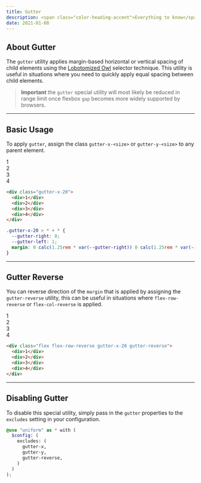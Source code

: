 ```yaml
---
title: Gutter
description: <span class="color-heading-accent">Everything to know</span> about the gutter special utility
date: 2021-01-08
---
```


## About Gutter

The `gutter` utility applies margin-based horizontal or vertical spacing of child elements using the [Lobotomized Owl](https://alistapart.com/article/axiomatic-css-and-lobotomized-owls/) selector technique. This utility is useful in situations where you need to quickly apply equal spacing between child elements.

> **Important** the `gutter` special utility will most likely be reduced in range limit once flexbox `gap` becomes more widely supported by browsers.



---

## Basic Usage

To apply `gutter`, assign the class `gutter-x-<size>` or `gutter-y-<size>` to any parent element.

<div class="flex radius-md bg-gray-50 p-20 gutter-x-20 mb-20">
  <div class="flex align-items-center justify-content-center w-40 h-40 radius-sm bg-gray-500 color-white">1</div>
  <div class="flex align-items-center justify-content-center w-40 h-40 radius-sm bg-gray-500 color-white">2</div>
  <div class="flex align-items-center justify-content-center w-40 h-40 radius-sm bg-gray-500 color-white">3</div>
  <div class="flex align-items-center justify-content-center w-40 h-40 radius-sm bg-gray-500 color-white">4</div>
</div>

```html
<div class="gutter-x-20">
  <div>1</div>
  <div>2</div>
  <div>3</div>
  <div>4</div>
</div>
```

```css
.gutter-x-20 > * + * {
  --gutter-right: 0;
  --gutter-left: 1;
  margin: 0 calc(1.25rem * var(--gutter-right)) 0 calc(1.25rem * var(--gutter-left));
}
```

---

## Gutter Reverse

You can reverse direction of the `margin` that is applied by assigning the `gutter-reverse` utility, this can be useful in situations where `flex-row-reverse` or `flex-col-reverse` is applied.

<div class="flex flex-row-reverse radius-md bg-gray-50 p-20 gutter-x-20 gutter-reverse mb-20">
  <div class="flex align-items-center justify-content-center w-40 h-40 radius-sm bg-gray-500 color-white">1</div>
  <div class="flex align-items-center justify-content-center w-40 h-40 radius-sm bg-gray-500 color-white">2</div>
  <div class="flex align-items-center justify-content-center w-40 h-40 radius-sm bg-gray-500 color-white">3</div>
  <div class="flex align-items-center justify-content-center w-40 h-40 radius-sm bg-gray-500 color-white">4</div>
</div>

```html
<div class="flex flex-row-reverse gutter-x-20 gutter-reverse">
  <div>1</div>
  <div>2</div>
  <div>3</div>
  <div>4</div>
</div>
```

---

## Disabling Gutter

To disable this special utility, simply pass in the `gutter` properties to the `excludes` setting in your configuration.

```scss
@use "uniform" as * with (
  $config: (
    excludes: (
      gutter-x,
      gutter-y,
      gutter-reverse,     
    )
  )
);
```
